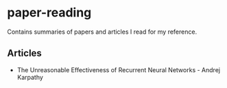 # paper-reading
Contains summaries of papers and articles I read for my reference.

## Articles

- The Unreasonable Effectiveness of Recurrent Neural Networks - Andrej Karpathy
